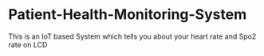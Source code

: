 # Patient-Health-Monitoring-System
This is an IoT based System which tells you about your heart rate and Spo2 rate on LCD
